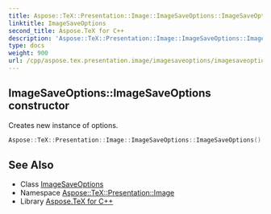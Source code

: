 ```yaml
---
title: Aspose::TeX::Presentation::Image::ImageSaveOptions::ImageSaveOptions constructor
linktitle: ImageSaveOptions
second_title: Aspose.TeX for C++
description: 'Aspose::TeX::Presentation::Image::ImageSaveOptions::ImageSaveOptions constructor. Creates new instance of options in C++.'
type: docs
weight: 900
url: /cpp/aspose.tex.presentation.image/imagesaveoptions/imagesaveoptions/
---
```

## ImageSaveOptions::ImageSaveOptions constructor


Creates new instance of options.

```cpp
Aspose::TeX::Presentation::Image::ImageSaveOptions::ImageSaveOptions()
```

## See Also

* Class [ImageSaveOptions](../)
* Namespace [Aspose::TeX::Presentation::Image](../../)
* Library [Aspose.TeX for C++](../../../)
